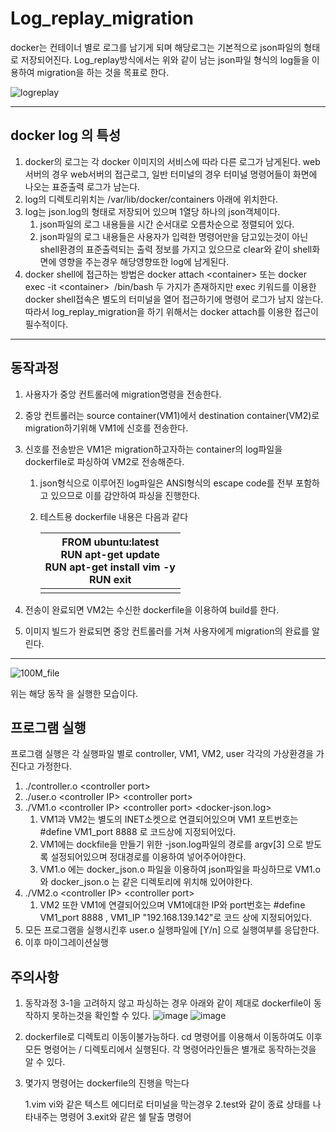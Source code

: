 # Log_replay_migration

docker는 컨테이너 별로 로그를 남기게 되며 해당로그는 기본적으로 json파일의 형태로 저장되어진다.
Log_replay방식에서는 위와 같이 남는 json파일 형식의 log들을 이용하여 migration을 하는 것을 목표로 한다.

![logreplay](https://user-images.githubusercontent.com/45413267/124140810-c7c53480-dac3-11eb-8b76-4ec0de53809a.png)

------

## docker log 의 특성

1. docker의 로그는 각 docker 이미지의 서비스에 따라 다른 로그가 남게된다. web서버의 경우 web서버의 접근로그, 일반 터미널의 경우 터미널 명령어들이 화면에 나오는 표쥰출력 로그가 남는다.
2. log의 디렉토리위치는 /var/lib/docker/containers 아래에 위치한다.
3. log는 json.log의 형태로 저장되어 있으며 1열당 하나의 json객체이다.
   1. json파일의 로그 내용들을 시간 순서대로 오름차순으로 정렬되어 있다.
   2. json파일의 로그 내용들은 사용자가 입력한 명령어만을 담고있는것이 아닌 shell환경의 표준출력되는 출력 정보를 가지고 있으므로 clear와 같이 shell화면에 영향을 주는경우 해당영향또한 log에 남게된다.
4. docker shell에 접근하는 방법은 docker attach &lt;container&gt; 또는 docker exec -it &lt;container&gt;  /bin/bash 두 가지가 존재하지만 exec 키워드를 이용한 docker shell접속은 별도의 터미널을 열어 접근하기에 명령어 로그가 남지 않는다. 따라서 log_replay_migration을 하기 위해서는 docker attach를 이용한 접근이 필수적이다.

------

## 동작과정

1. 사용자가 중앙 컨트롤러에 migration명령을 전송한다.

2. 중앙 컨트롤러는 source container(VM1)에서 destination container(VM2)로 migration하기위해 VM1에 신호를 전송한다.

3. 신호를 전송받은 VM1은 migration하고자하는 container의 log파일을 dockerfile로 파싱하여 VM2로 전송해준다.

   1. json형식으로 이루어진 log파일은 ANSI형식의 escape code를 전부 포함하고 있으므로 이를 감안하여 파싱을 진행한다.

   2. 테스트용 dockerfile 내용은 다음과 같다

      | FROM ubuntu:latest<br/>RUN apt-get update<br/>RUN apt-get install vim -y<br/>RUN exit |
      | ------------------------------------------------------------ |
      |                                                              |

4. 전송이 완료되면 VM2는 수신한 dockerfile을 이용하여 build를 한다.

5. 이미지 빌드가 완료되면 중앙 컨트롤러를 거쳐 사용자에게 migration의 완료를 알린다.
------

![100M_file](https://user-images.githubusercontent.com/45413267/124786447-add39800-df82-11eb-9588-d191842d925a.PNG)

위는 해당 동작 을 실행한 모습이다.
## 프로그램 실행
프로그램 실행은 각 실행파일 별로 controller, VM1, VM2, user 각각의 가상환경을 가진다고 가정한다.
1. ./controller.o &lt;controller port&gt;
2. ./user.o &lt;controller IP&gt; &lt;controller port&gt;
3. ./VM1.o &lt;controller IP&gt; &lt;controller port&gt; &lt;docker-json.log&gt;
   1. VM1과 VM2는 별도의 INET소켓으로 연결되어있으며 VM1 포트번호는 #define VM1_port 8888 로 코드상에 지정되어있다.
   2. VM1에는 dockfile을 만들기 위한 -json.log파일의 경로를 argv[3] 으로 받도록 설정되어있으며 정대경로를 이용하여 넣어주어야한다.
   3. VM1.o 에는 docker_json.o 파일을 이용하여 json파일을 파싱하므로 VM1.o 와 docker_json.o 는 같은 디렉토리에 위치해 있어야한다.
4. ./VM2.o &lt;controller IP&gt; &lt;controller port&gt;
   1. VM2 또한 VM1에 연결되어있으며 VM1에대한 IP와 port번호는 #define VM1_port 8888 , VM1_IP "192.168.139.142"로 코드 상에 지정되어있다.
5. 모든 프로그램을 실행시킨후 user.o 실행파일에 [Y/n] 으로 실행여부를 응답한다.
7. 이후 마이그레이션실행


## 주의사항

1. 동작과정 3-1을 고려하지 않고 파싱하는 경우 아래와 같이 제대로 dockerfile이 동작하지 못하는것을 확인할 수 있다.
   ![image](https://user-images.githubusercontent.com/45413267/124145126-7e76e400-dac7-11eb-87f2-49ac1237d7b9.png)
   ![image](https://user-images.githubusercontent.com/45413267/124145183-8a62a600-dac7-11eb-9fc8-700712554d1e.png)
   
2. dockerfile로 디렉토리 이동이불가능하다.
cd 명령어를 이용해서 이동하여도 이후 모든 명령어는 / 디렉토리에서 실행된다.
각 명령어라인들은 별개로 동작하는것을 알 수 있다.

3. 몇가지 명령어는 dockerfile의 진행을 막는다
   
   1.vim vi와 같은 텍스트 에디터로 터미널을 막는경우
   2.test와 같이 종료 상태를 나타내주는 명령어
   3.exit와 같은 쉘 탈출 명령어

